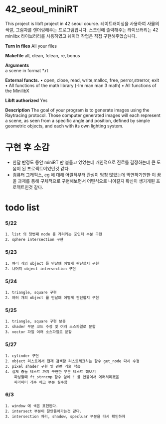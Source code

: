 # 42_seoul_miniRT
This project is libft project in 42 seoul course.
레이트래이싱을 사용하여 사물의 색깔, 그림자를 렌더링해주는 프로그램입니다.
스크린에 출력해주는 라이브러리는 42 minlibx 라이브러리를 사용하였고 쉐이더 작업은 직접 구현해주었습니다.

**Turn in files**
	All your files

**Makefile**
	all, clean, fclean, re, bonus

**Arguments**                      
	a scene in format *.rt

**External functs.**
	• open, close, read, write,malloc, free, perror,strerror, exit
	• All functions of the math library (-lm man man 3 math)
	• All functions of the MinilibX

**Libft authorized**
	Yes

**Description**
	The goal of your program is to generate images
	using the Raytracing protocol. Those computer
	generated images will each represent a scene, as
	seen from a specific angle and position, defined
	by simple geometric objects, and each with its own
	lighting system.

# 구현 후 소감
 - 한달 반정도 동안 miniRT 만 붙들고 있었는데 개인적으로 진로를 결정하는데 큰 도움이 된 프로젝트이었던것 같다.
 - 컴퓨터 그래픽스, cg 에 대해 어릴적부터 관심이 엄청 많았는데 막연하기만한 이 꿈을 과제를 통해 구체적으로 구현해보면서 어떤식으로 나아갈지 확신이 생기게된 프로젝트인것 같다.

# todo list

### 5/22
	1. list 의 첫번째 node 를 가리키는 포인터 부분 구현
	2. sphere intersection 구현

### 5/23
	1. 여러 개의 object 를 만날떄 어떻게 판단할지 구현
	2. 나머지 object intersection 구현

### 5/24
	1. triangle, square 구현
	2. 여러 개의 object 를 만날떄 어떻게 판단할지 구현

### 5/25
	1. triangle, square 구현 보충
	2. shader 부분 코드 수정 및 여러 소스파일로 분할
	3. vector 파일 여러 소스파일로 분할

### 5/27
	1. cylinder 구현
	2. object 리스트에서 현재 검색할 리스트체크하는 함수 get_node 다시 수정
	3. pixel shader 구현 및 관련 기술 학습
	4. 실제 충돌 테스트 까지 구현한 부분 테스트 해보기
		파싱할때 ft_strncmp 함수 앞에 ! 를 안붙여서 에러처리됐음
		파라미터 개수 체크 부분 실수함
		
### 6/3
	1. window 에 색은 표현된다.
	2. intersect 부분이 잘안돌아가는것 같다.
	3. intersection 처리, shadow, specluar 부분을 다시 확인하자
